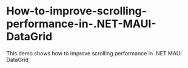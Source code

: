 # How-to-improve-scrolling-performance-in-.NET-MAUI-DataGrid
This demo shows how to improve scrolling performance in .NET MAUI DataGrid
